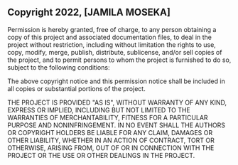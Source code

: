 ## Copyright 2022, [JAMILA MOSEKA]

Permission is hereby granted, free of charge, to any person obtaining a copy of this project and associated documentation files, to deal in the project without restriction, including without limitation the rights to use, copy, modify, merge, publish, distribute, sublicense, and/or sell copies of the project, and to permit persons to whom the project is furnished to do so, subject to the following conditions:

The above copyright notice and this permission notice shall be included in all copies or substantial portions of the project.

THE PROJECT IS PROVIDED "AS IS", WITHOUT WARRANTY OF ANY KIND, EXPRESS OR IMPLIED, INCLUDING BUT NOT LIMITED TO THE WARRANTIES OF MERCHANTABILITY, FITNESS FOR A PARTICULAR PURPOSE AND NONINFRINGEMENT. IN NO EVENT SHALL THE AUTHORS OR COPYRIGHT HOLDERS BE LIABLE FOR ANY CLAIM, DAMAGES OR OTHER LIABILITY, WHETHER IN AN ACTION OF CONTRACT, TORT OR OTHERWISE, ARISING FROM, OUT OF OR IN CONNECTION WITH THE PROJECT OR THE USE OR OTHER DEALINGS IN THE PROJECT.
